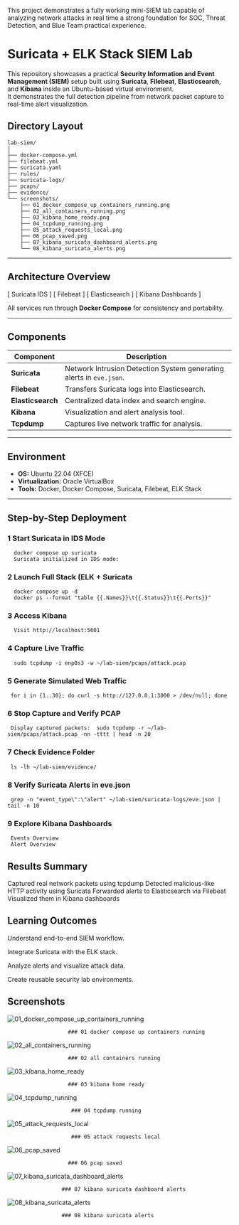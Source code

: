 
This project demonstrates a fully working mini-SIEM lab capable of analyzing network attacks in real time
a strong foundation for SOC, Threat Detection, and Blue Team practical experience.


# Suricata + ELK Stack SIEM Lab

This repository showcases a practical **Security Information and Event Management (SIEM)** setup built using **Suricata**, **Filebeat**, **Elasticsearch**, and **Kibana** inside an Ubuntu-based virtual environment.  
It demonstrates the full detection pipeline from network packet capture to real-time alert visualization.

## Directory Layout
```
lab-siem/
│
├── docker-compose.yml
├── filebeat.yml
├── suricata.yaml
├── rules/
├── suricata-logs/
├── pcaps/
├── evidence/
└── screenshots/
    ├── 01_docker_compose_up_containers_running.png
    ├── 02_all_containers_running.png
    ├── 03_kibana_home_ready.png
    ├── 04_tcpdump_running.png
    ├── 05_attack_requests_local.png
    ├── 06_pcap_saved.png
    ├── 07_kibana_suricata_dashboard_alerts.png
    └── 08_kibana_suricata_alerts.png
```

---

##  Architecture Overview
[ Suricata IDS ]  [ Filebeat ]  [ Elasticsearch ]  [ Kibana Dashboards ]

All services run through **Docker Compose** for consistency and portability.

---

## Components

| Component | Description |
|------------|-------------|
| **Suricata** | Network Intrusion Detection System generating alerts in `eve.json`. |
| **Filebeat** | Transfers Suricata logs into Elasticsearch. |
| **Elasticsearch** | Centralized data index and search engine. |
| **Kibana** | Visualization and alert analysis tool. |
| **Tcpdump** | Captures live network traffic for analysis. |

---

## Environment

- **OS:** Ubuntu 22.04 (XFCE)
- **Virtualization:** Oracle VirtualBox
- **Tools:** Docker, Docker Compose, Suricata, Filebeat, ELK Stack

---

## Step-by-Step Deployment

### 1 Start Suricata in IDS Mode
      docker compose up suricata
      Suricata initialized in IDS mode:
### 2 Launch Full Stack (ELK + Suricata
      docker compose up -d
      docker ps --format "table {{.Names}}\t{{.Status}}\t{{.Ports}}"
### 3 Access Kibana
      Visit http://localhost:5601
### 4 Capture Live Traffic
      sudo tcpdump -i enp0s3 -w ~/lab-siem/pcaps/attack.pcap
### 5 Generate Simulated Web Traffic
     for i in {1..30}; do curl -s http://127.0.0.1:3000 > /dev/null; done
### 6 Stop Capture and Verify PCAP
     Display captured packets:  sudo tcpdump -r ~/lab-siem/pcaps/attack.pcap -nn -tttt | head -n 20
### 7 Check Evidence Folder
     ls -lh ~/lab-siem/evidence/
### 8 Verify Suricata Alerts in eve.json
     grep -n "event_type\":\"alert" ~/lab-siem/suricata-logs/eve.json | tail -n 10
### 9 Explore Kibana Dashboards
     Events Overview
     Alert Overview

## Results Summary
Captured real network packets using tcpdump
Detected malicious-like HTTP activity using Suricata
Forwarded alerts to Elasticsearch via Filebeat
Visualized them in Kibana dashboards

## Learning Outcomes

Understand end-to-end SIEM workflow.

Integrate Suricata with the ELK stack.

Analyze alerts and visualize attack data.

Create reusable security lab environments.



## Screenshots

![01_docker_compose_up_containers_running](https://github.com/user-attachments/assets/47e95e13-8a1b-4040-98c4-86d8ae61e0db)

                       ### 01 docker compose up containers running
                       
![02_all_containers_running](https://github.com/user-attachments/assets/8c9f21f7-d727-40f9-bdb7-ac2cd113044b)

                       ### 02 all containers running
                       
![03_kibana_home_ready](https://github.com/user-attachments/assets/6ff8e0a6-ba5f-4970-ba8e-c5b5d83c3fed)

                       ### 03 kibana home ready
            
![04_tcpdump_running](https://github.com/user-attachments/assets/94b6f416-7945-4092-8873-9735c2c91591)

                        ### 04 tcpdump running
                        
![05_attack_requests_local](https://github.com/user-attachments/assets/3876a978-2e57-4712-aa42-8e0f2cbdb6df)

                        ### 05 attack requests local

![06_pcap_saved](https://github.com/user-attachments/assets/6fc694a3-a0e7-46e0-9aa9-dc2c49b59e48)

                       ### 06 pcap saved
                       
![07_kibana_suricata_dashboard_alerts](https://github.com/user-attachments/assets/e44ad1b4-7ed9-4d33-9fdb-69d840212b76)

                     ### 07 kibana suricata dashboard alerts
                     
![08_kibana_suricata_alerts](https://github.com/user-attachments/assets/b8c90860-ee90-483e-9e0b-8abd35ffe59b)

                     ### 08 kibana suricata alerts



